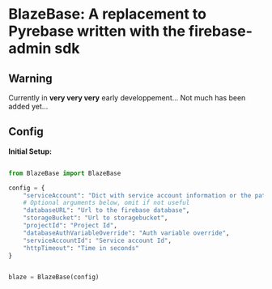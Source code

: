 # BlazeBase: A replacement to Pyrebase written with the firebase-admin sdk

## Warning

Currently in **very very very** early developpement... Not much has been added yet...

## Config

**Initial Setup:**

```python

from BlazeBase import BlazeBase

config = {
    "serviceAccount": "Dict with service account information or the path to the json file",
    # Optional arguments below, omit if not useful
    "databaseURL": "Url to the firebase database", 
    "storageBucket": "Url to storagebucket",
    "projectId": "Project Id",
    "databaseAuthVariableOverride": "Auth variable override",
    "serviceAccountId": "Service account Id",
    "httpTimeout": "Time in seconds"
}


blaze = BlazeBase(config)

```
